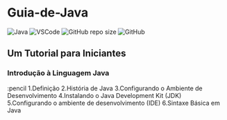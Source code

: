 # Guia-de-Java
![Java](https://img.shields.io/badge/Java-%23ED8B00.svg?style=for-the-badge&logo=openjdk&logoColor=white)
![VSCode](https://img.shields.io/badge/Made%20for-VSCode-1f425f.svg)
![GitHub repo size](https://img.shields.io/github/repo-size/deniseflora/Guia-de-Java)
![GitHub](https://img.shields.io/github/license/deniseflora/Guia-de-Java)

## Um Tutorial para Iniciantes

### Introdução à Linguagem Java

:pencil 1.Definição
2.História de Java
3.Configurando o Ambiente de Desenvolvimento
4.Instalando o Java Development Kit (JDK)
5.Configurando o ambiente de desenvolvimento (IDE)
6.Sintaxe Básica em Java








